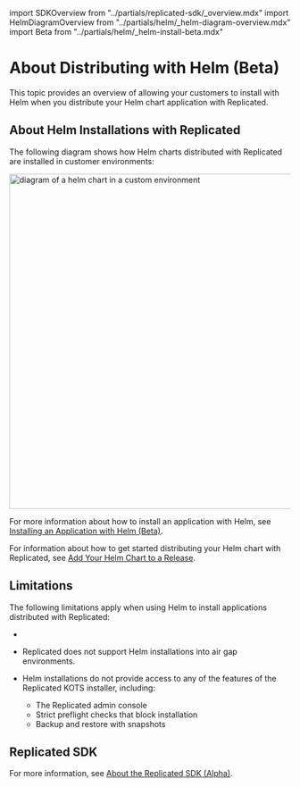 import SDKOverview from "../partials/replicated-sdk/_overview.mdx"
import HelmDiagramOverview from "../partials/helm/_helm-diagram-overview.mdx"
import Beta from "../partials/helm/_helm-install-beta.mdx"

# About Distributing with Helm (Beta)

This topic provides an overview of allowing your customers to install with Helm when you distribute your Helm chart application with Replicated.

## About Helm Installations with Replicated

The following diagram shows how Helm charts distributed with Replicated are installed in customer environments:

<img src="/images/helm-install-diagram.png" alt="diagram of a helm chart in a custom environment" width="600px"/> 

<HelmDiagramOverview/>

For more information about how to install an application with Helm, see [Installing an Application with Helm (Beta)](install-with-helm).

For information about how to get started distributing your Helm chart with Replicated, see [Add Your Helm Chart to a Release](helm-install-release).

## Limitations

The following limitations apply when using Helm to install applications distributed with Replicated:

* <Beta/>

* Replicated does not support Helm installations into air gap environments.
* Helm installations do not provide access to any of the features of the Replicated KOTS installer, including:
  * The Replicated admin console
  * Strict preflight checks that block installation
  * Backup and restore with snapshots

## Replicated SDK

<SDKOverview/>

For more information, see [About the Replicated SDK (Alpha)](replicated-sdk-overview).